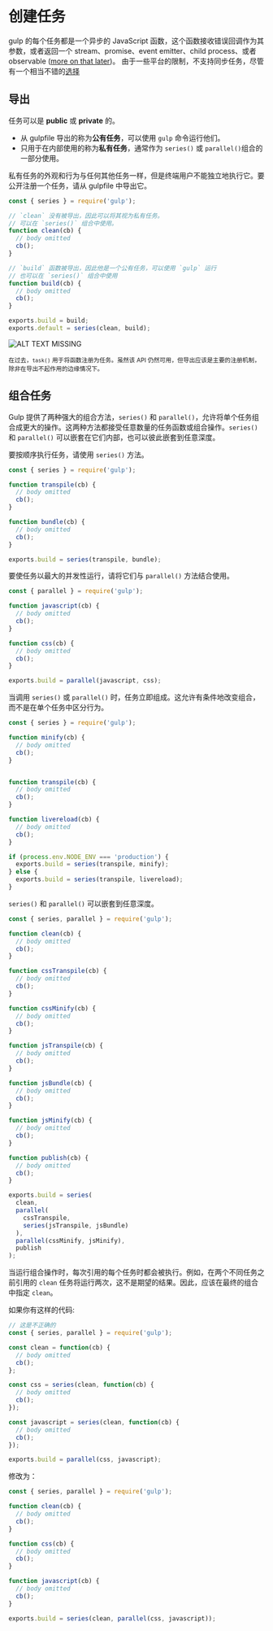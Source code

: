 <!-- front-matter
id: creating-tasks
title: Creating Tasks
hide_title: true
sidebar_label: Creating Tasks
-->

# 创建任务

gulp 的每个任务都是一个异步的 JavaScript 函数，这个函数接收错误回调作为其参数，或者返回一个 stream、promise、event emitter、child process、或者 observable ([more on that later][async-completion-docs])。
由于一些平台的限制，不支持同步任务，尽管有一个相当不错的[选择](using-async-await-docs)

## 导出

任务可以是 **public** 或 **private** 的。

* 从 gulpfile 导出的称为**公有任务**，可以使用 `gulp` 命令运行他们。
* 只用于在内部使用的称为**私有任务**，通常作为 `series()` 或 `parallel()`组合的一部分使用。


私有任务的外观和行为与任何其他任务一样，但是终端用户不能独立地执行它。要公开注册一个任务，请从 gulpfile 中导出它。

```js
const { series } = require('gulp');

// `clean` 没有被导出，因此可以将其视为私有任务。
// 可以在 `series()` 组合中使用。
function clean(cb) {
  // body omitted
  cb();
}

// `build` 函数被导出，因此他是一个公有任务，可以使用 `gulp` 运行
// 也可以在 `series()` 组合中使用
function build(cb) {
  // body omitted
  cb();
}

exports.build = build;
exports.default = series(clean, build);
```

![ALT TEXT MISSING][img-gulp-tasks-command]

<small>在过去，`task()` 用于将函数注册为任务。虽然该 API 仍然可用，但导出应该是主要的注册机制，除非在导出不起作用的边缘情况下。</small>

## 组合任务

Gulp 提供了两种强大的组合方法，`series()` 和 `parallel()`，允许将单个任务组合成更大的操作。这两种方法都接受任意数量的任务函数或组合操作。`series()` 和 `parallel()` 可以嵌套在它们内部，也可以彼此嵌套到任意深度。

要按顺序执行任务，请使用 `series()` 方法。

```js
const { series } = require('gulp');

function transpile(cb) {
  // body omitted
  cb();
}

function bundle(cb) {
  // body omitted
  cb();
}

exports.build = series(transpile, bundle);
```

要使任务以最大的并发性运行，请将它们与 `parallel()` 方法结合使用。

```js
const { parallel } = require('gulp');

function javascript(cb) {
  // body omitted
  cb();
}

function css(cb) {
  // body omitted
  cb();
}

exports.build = parallel(javascript, css);
```

当调用 `series()` 或 `parallel()` 时，任务立即组成。这允许有条件地改变组合，而不是在单个任务中区分行为。

```js
const { series } = require('gulp');

function minify(cb) {
  // body omitted
  cb();
}


function transpile(cb) {
  // body omitted
  cb();
}

function livereload(cb) {
  // body omitted
  cb();
}

if (process.env.NODE_ENV === 'production') {
  exports.build = series(transpile, minify);
} else {
  exports.build = series(transpile, livereload);
}
```

`series()` 和 `parallel()` 可以嵌套到任意深度。

```js
const { series, parallel } = require('gulp');

function clean(cb) {
  // body omitted
  cb();
}

function cssTranspile(cb) {
  // body omitted
  cb();
}

function cssMinify(cb) {
  // body omitted
  cb();
}

function jsTranspile(cb) {
  // body omitted
  cb();
}

function jsBundle(cb) {
  // body omitted
  cb();
}

function jsMinify(cb) {
  // body omitted
  cb();
}

function publish(cb) {
  // body omitted
  cb();
}

exports.build = series(
  clean,
  parallel(
    cssTranspile,
    series(jsTranspile, jsBundle)
  ),
  parallel(cssMinify, jsMinify),
  publish
);
```

当运行组合操作时，每次引用的每个任务时都会被执行。例如，在两个不同任务之前引用的 `clean` 任务将运行两次，这不是期望的结果。因此，应该在最终的组合中指定 `clean`。

如果你有这样的代码:

```js
// 这是不正确的
const { series, parallel } = require('gulp');

const clean = function(cb) {
  // body omitted
  cb();
};

const css = series(clean, function(cb) {
  // body omitted
  cb();
});

const javascript = series(clean, function(cb) {
  // body omitted
  cb();
});

exports.build = parallel(css, javascript);
```

修改为：

```js
const { series, parallel } = require('gulp');

function clean(cb) {
  // body omitted
  cb();
}

function css(cb) {
  // body omitted
  cb();
}

function javascript(cb) {
  // body omitted
  cb();
}

exports.build = series(clean, parallel(css, javascript));
```

[async-completion-docs]: ../getting-started/4-async-completion.md
[using-async-await-docs]: ../getting-started/4-async-completion.md#using-async-await
[img-gulp-tasks-command]: https://gulpjs.com/img/docs-gulp-tasks-command.png
[async-once]: https://github.com/gulpjs/async-once
